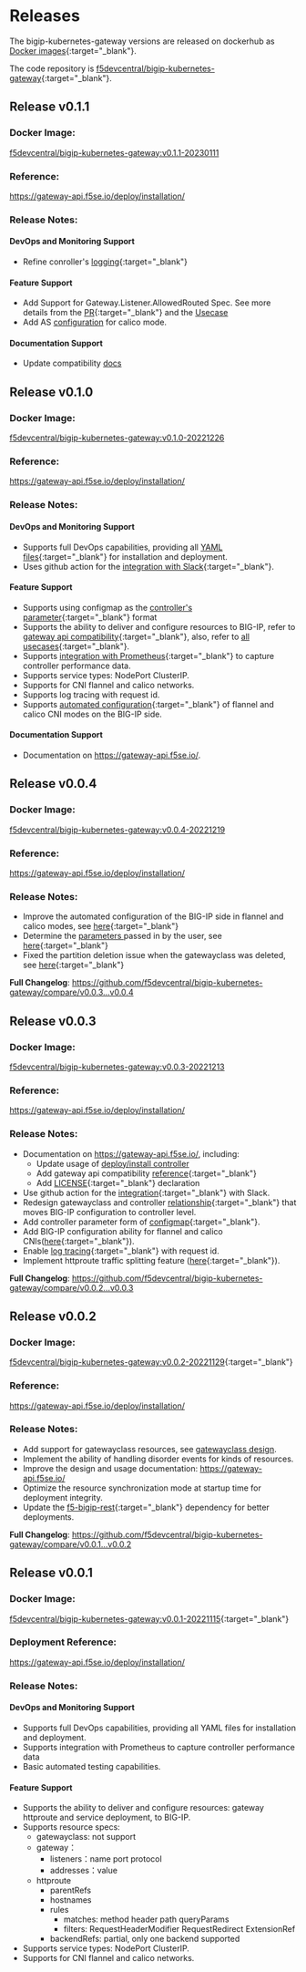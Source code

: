 # Releases 

The bigip-kubernetes-gateway versions are released on dockerhub as [Docker images](https://hub.docker.com/r/f5devcentral/bigip-kubernetes-gateway/tags){:target="_blank"}. 

The code repository is [f5devcentral/bigip-kubernetes-gateway](https://github.com/f5devcentral/bigip-kubernetes-gateway){:target="_blank"}.


## Release v0.1.1

### Docker Image:

[f5devcentral/bigip-kubernetes-gateway:v0.1.1-20230111](https://hub.docker.com/r/f5devcentral/bigip-kubernetes-gateway/tags)

### Reference:

https://gateway-api.f5se.io/deploy/installation/

### Release Notes:

#### DevOps and Monitoring Support
* Refine conroller's [logging](https://github.com/f5devcentral/bigip-kubernetes-gateway/commit/95fd84b9d2216a88da93469e7d8c19a0c0cce01f){:target="_blank"}

#### Feature Support
* Add Support for Gateway.Listener.AllowedRouted Spec. See more details from the [PR](https://github.com/f5devcentral/bigip-kubernetes-gateway/commit/b4bbffb23b92ca709cbc5de9933e93ef7bc52ecb){:target="_blank"} and the [Usecase](../guides/multiple-ns.md)
* Add AS [configuration](../deploy/parameters.md#part-2-bigip-kubernetes-gateway-configmap) for calico mode. 

#### Documentation Support
* Update compatibility [docs](https://github.com/f5devcentral/bigip-kubernetes-gateway/blob/v0.1.1/docs/gateway-api-compatibility.md)

## Release v0.1.0

### Docker Image:

[f5devcentral/bigip-kubernetes-gateway:v0.1.0-20221226](https://hub.docker.com/r/f5devcentral/bigip-kubernetes-gateway/tags)

### Reference:

https://gateway-api.f5se.io/deploy/installation/

### Release Notes:

#### DevOps and Monitoring Support
* Supports full DevOps capabilities, providing all [YAML files](https://github.com/f5devcentral/bigip-kubernetes-gateway/tree/v0.1.0/deploy){:target="_blank"} for installation and deployment.
* Uses github action for the [integration with Slack](https://github.com/f5devcentral/bigip-kubernetes-gateway/blob/v0.1.0/.github/workflows/release-slack-notice.yml){:target="_blank"}.
#### Feature Support
* Supports using configmap as the [controller's parameter](https://github.com/f5devcentral/bigip-kubernetes-gateway/blob/v0.1.0/deploy/3.deploy-bigip-kubernetes-gateway-controller.yaml#L15){:target="_blank"} format
* Supports the ability to deliver and configure resources to BIG-IP, refer to [gateway api compatibility](https://github.com/f5devcentral/bigip-kubernetes-gateway/blob/v0.1.0/docs/gateway-api-compatibility.md){:target="_blank"}, also, refer to [all usecases](https://gateway-api.f5se.io/guides/simple-gateway/){:target="_blank"}.
* Supports [integration with Prometheus](https://github.com/f5devcentral/bigip-kubernetes-gateway/blob/v0.1.0/deploy/3.deploy-bigip-kubernetes-gateway-controller.yaml#L103){:target="_blank"} to capture controller performance data.
* Supports service types: NodePort ClusterIP.
* Supports for CNI flannel and calico networks.
* Supports log tracing with request id.
* Supports [automated configuration](https://github.com/f5devcentral/bigip-kubernetes-gateway/blob/v0.1.0/deploy/3.deploy-bigip-kubernetes-gateway-controller.yaml#L20){:target="_blank"} of flannel and calico CNI modes on the BIG-IP side.
#### Documentation Support
* Documentation on https://gateway-api.f5se.io/.

## Release v0.0.4

### Docker Image:

[f5devcentral/bigip-kubernetes-gateway:v0.0.4-20221219](https://hub.docker.com/r/f5devcentral/bigip-kubernetes-gateway/tags)

### Reference:

https://gateway-api.f5se.io/deploy/installation/

### Release Notes:

* Improve the automated configuration of the BIG-IP side in flannel and calico modes, see [here](https://github.com/f5devcentral/bigip-kubernetes-gateway/commit/95cafb5decceda6963926e49beb6bf4aa164029f){:target="_blank"}
* Determine the [parameters ](../deploy/parameters.md) passed in by the user, see [here](https://github.com/f5devcentral/bigip-kubernetes-gateway/commit/fe12db6fdabd1e62d5c10103fc0d80e7abb204c9){:target="_blank"}
* Fixed the partition deletion issue when the gatewayclass was deleted, see [here](https://github.com/f5devcentral/bigip-kubernetes-gateway/commit/0fee4c1ea6f9c9bead45a1e993ff51bf994b83b7){:target="_blank"}

**Full Changelog**: https://github.com/f5devcentral/bigip-kubernetes-gateway/compare/v0.0.3...v0.0.4

## Release v0.0.3

### Docker Image: 

[f5devcentral/bigip-kubernetes-gateway:v0.0.3-20221213](https://hub.docker.com/r/f5devcentral/bigip-kubernetes-gateway/tags)

### Reference: 

https://gateway-api.f5se.io/deploy/installation/

### Release Notes:

* Documentation on https://gateway-api.f5se.io/, including:
  * Update usage of [deploy/install controller](../deploy/installation.md)
  * Add gateway api compatibility [reference](https://github.com/f5devcentral/bigip-kubernetes-gateway/blob/master/docs/gateway-api-compatibility.md){:target="_blank"}
  * Add [LICENSE](https://github.com/f5devcentral/bigip-kubernetes-gateway/commit/af0b432c9c634adeb116165bf4e3aedc1555c370){:target="_blank"} declaration
* Use github action for the [integration](https://github.com/f5devcentral/bigip-kubernetes-gateway/blob/master/.github/workflows/release-slack-notice.yml){:target="_blank"} with Slack.
* Redesign gatewayclass and controller [relationship](https://gateway-api.f5se.io/Architecture/gatewayclassrefer/){:target="_blank"} that moves BIG-IP configuration to controller level.
* Add controller parameter form of [configmap](https://github.com/f5devcentral/bigip-kubernetes-gateway/commit/cbff23770abed5dec7a6c63eaa98a01f19fce64f){:target="_blank"}.
* Add BIG-IP configuration ability for flannel and calico CNIs([here](https://github.com/f5devcentral/bigip-kubernetes-gateway/commit/819d938551ec92928596519fe96f5f7025c9042f){:target="_blank"}).
* Enable [log tracing](https://github.com/f5devcentral/bigip-kubernetes-gateway/commit/226a13f3bf584cab356a4d240471c426c04007ea){:target="_blank"} with request id.
* Implement httproute traffic splitting feature ([here](https://github.com/f5devcentral/bigip-kubernetes-gateway/commit/1f813e92ee43c0195f3c62151c42bad15e15509f){:target="_blank"}).

**Full Changelog**: https://github.com/f5devcentral/bigip-kubernetes-gateway/compare/v0.0.2...v0.0.3

## Release v0.0.2

### Docker Image: 

[f5devcentral/bigip-kubernetes-gateway:v0.0.2-20221129](https://hub.docker.com/r/f5devcentral/bigip-kubernetes-gateway/tags){:target="_blank"}

### Reference: 

https://gateway-api.f5se.io/deploy/installation/

### Release Notes:

* Add support for gatewayclass resources, see [gatewayclass design](../Architecture/#framework-and-workflow-design).
* Implement the ability of handling disorder events for kinds of resources.
* Improve the design and usage documentation: https://gateway-api.f5se.io/
* Optimize the resource synchronization mode at startup time for deployment integrity.
* Update the [f5-bigip-rest](https://gitee.com/zongzw/f5-bigip-rest){:target="_blank"} dependency for better deployments.

**Full Changelog**: https://github.com/f5devcentral/bigip-kubernetes-gateway/compare/v0.0.1...v0.0.2  

## Release v0.0.1

### Docker Image: 

[f5devcentral/bigip-kubernetes-gateway:v0.0.1-20221115](https://hub.docker.com/r/f5devcentral/bigip-kubernetes-gateway/tags){:target="_blank"}

### Deployment Reference: 

https://gateway-api.f5se.io/deploy/installation/

### Release Notes:

#### DevOps and Monitoring Support

* Supports full DevOps capabilities, providing all YAML files for installation and deployment.
* Supports integration with Prometheus to capture controller performance data
* Basic automated testing capabilities.

#### Feature Support

* Supports the ability to deliver and configure resources: gateway httproute and service deployment, to BIG-IP.
* Supports resource specs:
  * gatewayclass: not support
  * gateway：
    * listeners：name port protocol
    * addresses：value
  * httproute
    * parentRefs
    * hostnames
    * rules
      * matches: method header path queryParams
      * filters: RequestHeaderModifier RequestRedirect ExtensionRef
    * backendRefs: partial, only one backend supported
* Supports service types: NodePort ClusterIP.
* Supports for CNI flannel and calico networks.